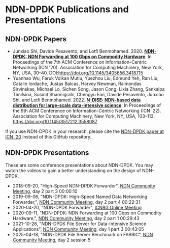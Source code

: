 # NDN-DPDK Publications and Presentations

## NDN-DPDK Papers

* Junxiao Shi, Davide Pesavento, and Lotfi Benmohamed. 2020. [**NDN-DPDK: NDN Forwarding at 100 Gbps on Commodity Hardware**](https://www.nist.gov/publications/ndn-dpdk-ndn-forwarding-100-gbps-commodity-hardware). In Proceedings of the 7th ACM Conference on Information-Centric Networking (ICN '20). Association for Computing Machinery, New York, NY, USA, 30–40. DOI:<https://doi.org/10.1145/3405656.3418715>
* Yuanhao Wu, Faruk Volkan Mutlu, Yuezhou Liu, Edmund Yeh, Ran Liu, Catalin Iordache, Justas Balcas, Harvey Newman, Raimondas Sirvinskas, Michael Lo, Sichen Song, Jason Cong, Lixia Zhang, Sankalpa Timilsina, Susmit Shannigrahi, Chengyu Fan, Davide Pesavento, Junxiao Shi, and Lotfi Benmohamed. 2022. [**N-DISE: NDN-based data distribution for large-scale data-intensive science**](https://www.nist.gov/publications/n-dise-ndn-based-data-distribution-large-scale-data-intensive-science). In Proceedings of the 9th ACM Conference on Information-Centric Networking (ICN '22). Association for Computing Machinery, New York, NY, USA, 103–113. <https://doi.org/10.1145/3517212.3558087>

If you use NDN-DPDK in your research, please cite the [NDN-DPDK paper at ICN '20](https://www.nist.gov/publications/ndn-dpdk-ndn-forwarding-100-gbps-commodity-hardware) instead of this GitHub repository.

## NDN-DPDK Presentations

These are some conference presentations about NDN-DPDK.
You may watch the videos to gain a better understanding on the design of NDN-DPDK.

* 2018-09-20, "High-Speed NDN-DPDK Forwarder", [NDN Community Meeting](https://www.nist.gov/news-events/events/2018/09/named-data-networking-community-meeting-2018), day 2 part 3 00:00:10
* 2019-09-06, "NDN-DPDK: High-Speed Named Data Networking Forwarder,", [NDN Community Meeting](https://www.nist.gov/news-events/events/2019/09/ndn-community-meeting), day 2 part 4 00:22:31
* 2020-04-20, "NDN-DPDK Forwarder", [ICNRG Online Meeting](https://datatracker.ietf.org/meeting/interim-2020-icnrg-02/session/icnrg)
* 2020-09-11, "NDN-DPDK: NDN Forwarding at 100 Gbps on Commodity Hardware,", [NDN Community Meeting](https://www.nist.gov/news-events/events/2020/09/ndn-community-meeting), day 2 part 1 00:29:43
* 2021-10-28, "NDN-DPDK File Server for Data-Intensive Science Applications", [NDN Community Meeting](https://www.nist.gov/news-events/events/2021/10/ndn-community-meeting-2021), day 1 part 3 00:43:05
* 2025-04-18, "NDN-DPDK File Server Benchmark on FABRIC", [NDN Community Meeting](https://ndncomm2025.named-data.net/program.html), day 2 session 5
